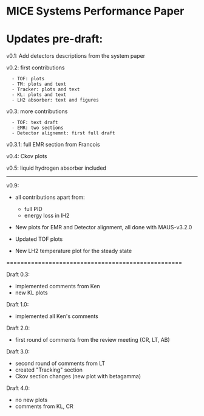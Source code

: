 
MICE Systems Performance Paper
==============================

Updates pre-draft:
=================

v0.1: Add detectors descriptions from the system paper

v0.2: first contributions

      - TOF: plots
      - TM: plots and text
      - Tracker: plots and text
      - KL: plots and text
      - LH2 absorber: text and figures
      
v0.3: more contributions

      - TOF: text draft
      - EMR: two sections
      - Detector alignemnt: first full draft
      
v0.3.1: full EMR section from Francois    

v0.4: Ckov plots

v0.5: liquid hydrogen absorber included

--------------------------------------------------

v0.9:
- all contributions apart from:
  - full PID
  - energy loss in lH2

- New plots for EMR and Detector alignment, all done with MAUS-v3.2.0
- Updated TOF plots
- New LH2 temperature plot for the steady state


==================================================

Draft 0.3:
 - implemented comments from Ken
 - new KL plots

Draft 1.0:
 - implemented all Ken's comments
 
Draft 2.0:
 - first round of comments from the review meeting (CR, LT, AB)

Draft 3.0:
 - second round of comments from LT
 - created "Tracking" section 
 - Ckov section changes (new plot with betagamma)

Draft 4.0:
 - no new plots
 - comments from KL, CR
 
